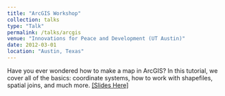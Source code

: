 ```yaml
---
title: "ArcGIS Workshop"
collection: talks
type: "Talk"
permalink: /talks/arcgis
venue: "Innovations for Peace and Development (UT Austin)"
date: 2012-03-01
location: "Austin, Texas"
---
```


Have you ever wondered how to make a map in ArcGIS? In this tutorial, we cover all of the basics: coordinate systems, how to work with shapefiles, spatial joins, and much more. [[Slides Here]](https://mikedenly.com/files/Denly_ArcGIS_training.pdf)
